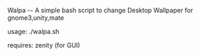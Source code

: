 Walpa -- A simple bash script to change Desktop Wallpaper for gnome3,unity,mate

usage: ./walpa.sh

requires: zenity (for GUI)
